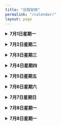 ```yaml
---
title: "日程安排"
permalink: "/calendar/"
layout: page
---
```


<p>
<details>
<summary><b>7月1日星期一</b></summary>
8:30-9:30： 报到
  <br>
9:40-10:40：田垠（第一节）
  <br>
10:50-11:50：周正一（第一节）
  <br>
14:00-15:00：李琼玲（第一节）
  <br>
15:10-16:10：李琼玲（第二节）
  <br>
16:20-17:20：周正一（习题课）
</details>
</p> 

<p>
<details>
<summary><b>7月2日星期二</b></summary>
8:30-9:30： 周正一（第二节）
  <br>
9:40-10:40：周正一（第三节）
  <br>
10:50-11:50：李琼玲（习题课）
  <br>
14:00-15:00：李琼玲（第三节）
  <br>
15:10-16:10：杨文元（第一节）
  <br>
16:20-17:20：田垠（习题课）
</details>
</p> 

<p>
<details>
<summary><b>7月3日星期三</b></summary>
8:30-9:30： 李琼玲（第四节）
  <br>
9:40-10:40：周正一（第四节）
  <br>
10:50-11:50：周正一（习题课）
  <br>
14:00-15:00：田垠（第二节）
  <br>
15:10-16:10：吴惟为（第一节）
  <br>
16:20-17:20：李琼玲（习题课）
</details>
</p> 

<p>
<details>
<summary><b>7月4日星期四</b></summary>
8:30-9:30： 田垠（第三节）
  <br>
9:40-10:40：田垠（第四节）
  <br>
10:50-11:50：杨文元（习题课）
  <br>
14:00-15:00：杨文元（第二节）
  <br>
15:10-16:10：吴惟为（第二节）
  <br>
16:20-17:20：吴惟为（习题课）
</details>
</p> 


<p>
<details>
<summary><b>7月5日星期五</b></summary>
8:30-9:30： 杨文元（第三节）
  <br>
9：40-10:40：杨文元（第四节）
  <br>
10:50-11:50：杨文元（习题课）
  <br>
14：00-15:00：吴惟为（第三节）
  <br>
15:10-16:10：吴惟为（第四节）
  <br>
16:20-17:20：田垠（习题课）
</details>
</p> 

<p>
<details>
<summary><b>7月6日星期六</b></summary>
8:30-9:30： 吴惟为（习题课）
  <br>
休息日，更多活动待定
</details>
</p> 

<p>
<details>
<summary><b>7月7日星期日</b></summary>
9:00-9:50： 覃帆：Visualizing cluster algebras through topological models（预备报告）
  <br>
10:00-10:50：覃帆：Bracelets are theta functions for surface cluster algebras（研究报告）
  <br>
11:00-11:50：潘宇（预备报告）
  <br>
14:00-14:50：潘宇：Legendrian knots and exact Lagrangian fillings（研究报告）
  <br>
15:00-15:50：谷世杰（预备报告）
  <br>
16:00-16:50：谷世杰：Compactifications of manifolds（研究报告）
</details>
</p> 

<p>
<details>
<summary><b>7月8日星期一</b></summary>
9:00-9:50：何思奇（预备报告）
  <br>
10:00-10:50：何思奇：Z2 harmonic 1-forms: connections in topology and geometry（研究报告）
  <br>
11:00-11:50：何东泰（预备报告）
  <br>
14:00-14:50：何东泰（研究报告）
  <br>
15:00-15:50：李友林：Convex surfaces in contact 3-manifolds（预备报告）
  <br>
16:00-16:50：李友林： On contact solid tori in contact 3-manifolds（研究报告）
</details>
</p> 

<p>
<details>
<summary><b>7月8日星期一</b></summary>
9:00-9:50：杨璟玲（预备报告）
  <br>
10:00-10:50：杨璟玲：Knot concordance, slice genus and Heegaard Floer homology（研究报告）
  <br>
11:00-11:50：程哲驰（预备报告）
  <br>
14:00-14:50：程哲驰：A Symplectic Approach of Khovanov Homology（研究报告）
  <br>
15:00-15:50：张俊（预备报告）
  <br>
16:00-16:50：张俊：Givental’s non-linear Maslov index via Floer cones（研究报告）
</details>
</p> 
